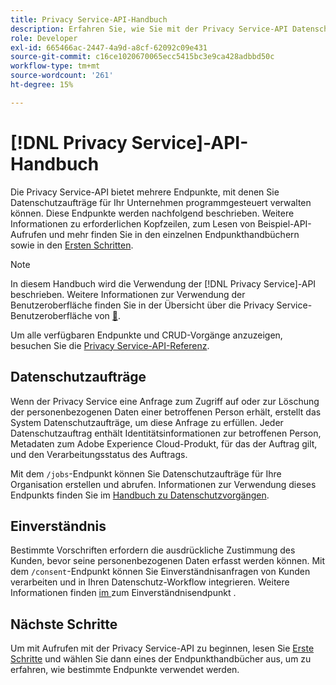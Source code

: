 ```yaml
---
title: Privacy Service-API-Handbuch
description: Erfahren Sie, wie Sie mit der Privacy Service-API Datenschutzaufträge für unterstützte Adobe Experience Cloud-Programme programmgesteuert verwalten können.
role: Developer
exl-id: 665466ac-2447-4a9d-a8cf-62092c09e431
source-git-commit: c16ce1020670065ecc5415bc3e9ca428adbbd50c
workflow-type: tm+mt
source-wordcount: '261'
ht-degree: 15%

---
```


# [!DNL Privacy Service]-API-Handbuch

Die Privacy Service-API bietet mehrere Endpunkte, mit denen Sie Datenschutzaufträge für Ihr Unternehmen programmgesteuert verwalten können. Diese Endpunkte werden nachfolgend beschrieben. Weitere Informationen zu erforderlichen Kopfzeilen, zum Lesen von Beispiel-API-Aufrufen und mehr finden Sie in den einzelnen Endpunkthandbüchern sowie in den [Ersten Schritten](./getting-started.md).

>[!NOTE]
>
>In diesem Handbuch wird die Verwendung der [!DNL Privacy Service]-API beschrieben. Weitere Informationen zur Verwendung der Benutzeroberfläche finden Sie in der Übersicht über die Privacy Service-Benutzeroberfläche von [&#128279;](../ui/overview.md).

Um alle verfügbaren Endpunkte und CRUD-Vorgänge anzuzeigen, besuchen Sie die [Privacy Service-API-Referenz](https://www.adobe.io/experience-platform-apis/references/privacy-service/).

## Datenschutzaufträge

Wenn der Privacy Service eine Anfrage zum Zugriff auf oder zur Löschung der personenbezogenen Daten einer betroffenen Person erhält, erstellt das System Datenschutzaufträge, um diese Anfrage zu erfüllen. Jeder Datenschutzauftrag enthält Identitätsinformationen zur betroffenen Person, Metadaten zum Adobe Experience Cloud-Produkt, für das der Auftrag gilt, und den Verarbeitungsstatus des Auftrags.

Mit dem `/jobs`-Endpunkt können Sie Datenschutzaufträge für Ihre Organisation erstellen und abrufen. Informationen zur Verwendung dieses Endpunkts finden Sie im [Handbuch zu Datenschutzvorgängen](./privacy-jobs.md).

## Einverständnis

Bestimmte Vorschriften erfordern die ausdrückliche Zustimmung des Kunden, bevor seine personenbezogenen Daten erfasst werden können. Mit dem `/consent`-Endpunkt können Sie Einverständnisanfragen von Kunden verarbeiten und in Ihren Datenschutz-Workflow integrieren. Weitere Informationen finden [ im ](./consent.md) zum Einverständnisendpunkt .

## Nächste Schritte

Um mit Aufrufen mit der Privacy Service-API zu beginnen, lesen Sie [Erste Schritte](./getting-started.md) und wählen Sie dann eines der Endpunkthandbücher aus, um zu erfahren, wie bestimmte Endpunkte verwendet werden.
